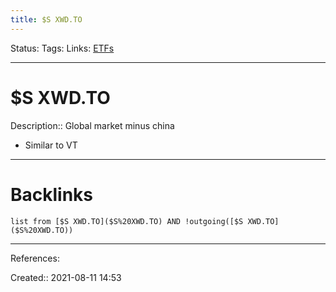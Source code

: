 ```yaml
---
title: $S XWD.TO
---
```

Status: 
Tags: 
Links: [ETFs](ETFs)
___
# $S XWD.TO
Description:: Global market minus china
- Similar to VT
___
# Backlinks
```dataview
list from [$S XWD.TO]($S%20XWD.TO) AND !outgoing([$S XWD.TO]($S%20XWD.TO))
```
___
References:

Created:: 2021-08-11 14:53
